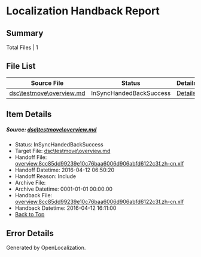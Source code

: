 # <a name='report-top'></a> Localization Handback Report

## Summary
 Total Files | 1

## File List
 Source File | Status | Details 
 ----------- | ------ | ------- 
 [dsc\testmove\overview.md](https://github.com/OpenLocalizationOrg/PowerShell-Docs/blob/c9625037fe1b55f6ac6056516e2a75be664c2331/dsc/testmove/overview.md) | InSyncHandedBackSuccess | [Details](#ad20e5b0839db5665f7ec07a1dbc46b6f019e9da55)

## Item Details
##### <a name='ad20e5b0839db5665f7ec07a1dbc46b6f019e9da55'></a> Source: [dsc\testmove\overview.md](https://github.com/OpenLocalizationOrg/PowerShell-Docs/blob/c9625037fe1b55f6ac6056516e2a75be664c2331/dsc/testmove/overview.md)
* Status: InSyncHandedBackSuccess
* Target File: [dsc\testmove\overview.md](https://github.com/OpenLocalizationOrg/PowerShell-Docs.zh-cn/blob/967632d5fdfa88e703c6c5bb2a6b4c7f93fee227/dsc/testmove/overview.md)
* Handoff File: [overview.8cc85dd99239e10c76baa6006d906abfd6122c3f.zh-cn.xlf](https://github.com/OpenLocalizationOrg/olhandoff/blob/293ea328e8c483d6c1a09d74eb64ff2bdd51198e/ol-handoff/OpenLocalizationOrg/PowerShell-Docs.zh-cn/master/high/overview.8cc85dd99239e10c76baa6006d906abfd6122c3f.zh-cn.xlf)
* Handoff Datetime: 2016-04-12 06:50:20
* Handoff Reason: Include
* Archive File: 
* Archive Datetime: 0001-01-01 00:00:00
* Handback File: [overview.8cc85dd99239e10c76baa6006d906abfd6122c3f.zh-cn.xlf](https://github.com/OpenLocalizationOrg/olhandback/blob/d9570c2718d1e7bddb99bbaec358f36b800661ce/ol-handback/OpenLocalizationOrg/PowerShell-Docs.zh-cn/master/high/overview.8cc85dd99239e10c76baa6006d906abfd6122c3f.zh-cn.xlf)
* Handback Datetime: 2016-04-12 16:11:00
* [Back to Top](#report-top)


## Error Details

Generated by OpenLocalization.

